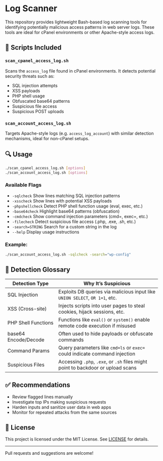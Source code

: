 # Log Scanner

This repository provides lightweight Bash-based log scanning tools for identifying potentially malicious access patterns in web server logs. These tools are ideal for cPanel environments or other Apache-style access logs.

## 📂 Scripts Included

### `scan_cpanel_access_log.sh`
Scans the `access_log` file found in cPanel environments. It detects potential security threats such as:
- SQL injection attempts
- XSS payloads
- PHP shell usage
- Obfuscated base64 patterns
- Suspicious file access
- Suspicious POST uploads

### `scan_account_access_log.sh`
Targets Apache-style logs (e.g. `access_log_account`) with similar detection mechanisms, ideal for non-cPanel setups.

## 🔍 Usage
```bash
./scan_cpanel_access_log.sh [options]
./scan_account_access_log.sh [options]
```

### Available Flags
- `-sqlcheck`        Show lines matching SQL injection patterns
- `-xsscheck`        Show lines with potential XSS payloads
- `-phpshellcheck`   Detect PHP shell function usage (eval, exec, etc.)
- `-base64check`     Highlight base64 patterns (obfuscation)
- `-cmdcheck`        Show command injection parameters (cmd=, exec=, etc.)
- `-filecheck`       Detect suspicious file access (.php, .exe, .sh, etc.)
- `-search=STRING`   Search for a custom string in the log
- `--help`           Display usage instructions

### Example:
```bash
./scan_account_access_log.sh -sqlcheck -search="wp-config"
```

## 📘 Detection Glossary
| Detection Type       | Why It’s Suspicious                                                                 |
|----------------------|------------------------------------------------------------------------------------|
| SQL Injection        | Exploits DB queries via malicious input like `UNION SELECT`, `OR 1=1`, etc.       |
| XSS (Cross-site)     | Injects scripts into user pages to steal cookies, hijack sessions, etc.           |
| PHP Shell Functions  | Functions like `eval()` or `system()` enable remote code execution if misused     |
| base64 Encode/Decode | Often used to hide payloads or obfuscate commands                                 |
| Command Params       | Query parameters like `cmd=ls` or `exec=` could indicate command injection        |
| Suspicious Files     | Accessing `.php`, `.exe`, or `.sh` files might point to backdoor or upload scans |

## ✅ Recommendations
- Review flagged lines manually
- Investigate top IPs making suspicious requests
- Harden inputs and sanitize user data in web apps
- Monitor for repeated attacks from the same sources

## 📜 License
This project is licensed under the MIT License. See [LICENSE](LICENSE) for details.

---

Pull requests and suggestions are welcome!

